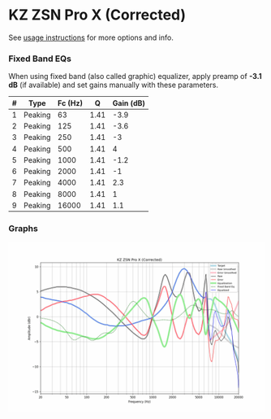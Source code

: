# KZ ZSN Pro X (Corrected)
See [usage instructions](https://github.com/jaakkopasanen/AutoEq#usage) for more options and info.

### Fixed Band EQs
When using fixed band (also called graphic) equalizer, apply preamp of **-3.1 dB** (if available) and set gains manually with these parameters.

|   # | Type    |   Fc (Hz) |    Q |   Gain (dB) |
|-----|---------|-----------|------|-------------|
|   1 | Peaking |        63 | 1.41 |        -3.9 |
|   2 | Peaking |       125 | 1.41 |        -3.6 |
|   3 | Peaking |       250 | 1.41 |        -3   |
|   4 | Peaking |       500 | 1.41 |         4   |
|   5 | Peaking |      1000 | 1.41 |        -1.2 |
|   6 | Peaking |      2000 | 1.41 |        -1   |
|   7 | Peaking |      4000 | 1.41 |         2.3 |
|   8 | Peaking |      8000 | 1.41 |         1   |
|   9 | Peaking |     16000 | 1.41 |         1.1 |

### Graphs
![](./KZ%20ZSN%20Pro%20X%20(Corrected).png)
